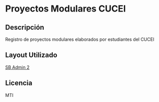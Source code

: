 # Proyectos Modulares CUCEI

## Descripción

Registro de proyectos modulares elaborados por estudiantes del CUCEI

## Layout Utilizado

[SB Admin 2](https://startbootstrap.com/themes/sb-admin-2/)

## Licencia

MTI
